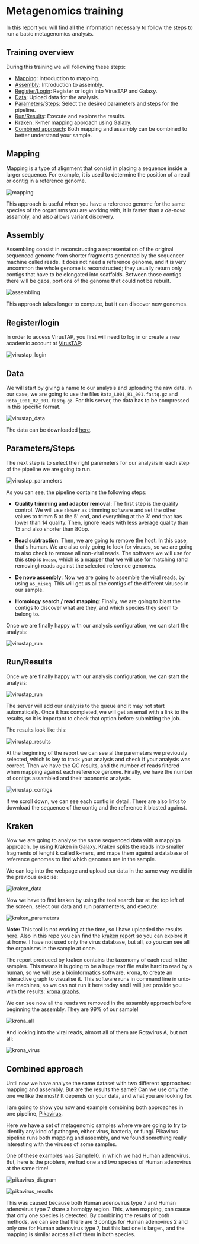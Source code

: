 # Metagenomics training

In this report you will find all the information necessary to follow the steps to run a basic metagenomics analysis.

## Training overview
During this training we will following these steps:
* [Mapping](#mapping): Introduction to mapping.
* [Assembly](#assembly): Introduction to assembly.
* [Register/Login](#register/login): Register or login into VirusTAP and Galaxy.
* [Data](#data): Upload data for the analysis.
* [Parameters/Steps](#parameters/steps): Select the desired parameters and steps for the pipeline.
* [Run/Results](#run/results): Execute and explore the results.
* [Kraken](#kraken): K-mer mapping approach using Galaxy.
* [Combined approach](#combinedapproach): Both mapping and assambly can be combined to better understand your sample.

## Mapping

Mapping is a type of alignment that consist in placing a sequence inside a larger sequence. For example, it is used to determine the position of a read or contig in a reference genome.

![mapping](https://software.broadinstitute.org/software/igv/sites/cancerinformatics.org.igv/files/images/del_multiple.jpg)

This approach is useful when you have a reference genome for the same species of the organisms you are working with, it is faster than a *de-novo* assambly, and also allows variant discovery.

## Assembly

Assembling consist in reconstructing a representation of the original sequenced genome from shorter fragments generated by the sequencer machine called reads. It does not need a reference genome, and it is very uncommon the whole genome is reconstructed; they usually return only contigs that have to be elongated into scaffolds. Between those contigs there will be gaps, portions of the genome that could not be rebuilt.

![assembling](https://i0.wp.com/thesequencingcenter.com/wp-content/uploads/2019/01/denovo_assembly.jpg?w=1000&ssl=1)

This approach takes longer to compute, but it can discover new genomes.

## Register/login

In order to access VirusTAP, you first will need to log in or create a new academic account at [VirusTAP](https://gph.niid.go.jp/virustap/system_in):

![virustap_login](../docs/images/virustap_login.png)

## Data

We will start by giving a name to our analysis and uploading the raw data. In our case, we are going to use the files `Rota_L001_R1_001.fastq.gz` and `Rota_L001_R2_001.fastq.gz`. For this server, the data has to be compressed in this specific format.

![virustap_data](../docs/images/virustap_data.png)

The data can be downloaded [here](https://we.tl/t-jMLNdSmn2K).

## Parameters/Steps

The next step is to select the right paremeters for our analysis in each step of the pipeline we are going to run.

![virustap_parameters](../docs/images/virustap_parameters.png)

As you can see, the pipeline contains the following steps:

- **Quality trimming and adapter removal**: The first step is the quality control. We will use `skewer` as trimming software and set the other values to trimm 5 at the 5' end, and everything at the 3' end that has lower than 14 quality. Then, ignore reads with less average quality than 15 and also shorter than 80bp.

- **Read subtraction**: Then, we are going to remove the host. In this case, that's human. We are also only going to look for viruses, so we are going to also check to remove all non-viral reads. The software we will use for this step is `bwasw`, which is a mapper that we will use for matching (and removing) reads against the selected reference genomes.

- **De novo assembly**: Now we are going to assemble the viral reads, by using `a5_miseq`. This will get us all the contigs of the different viruses in our sample.

- **Homology search / read mapping**: Finally, we are going to blast the contigs to discover what are they, and which species they seem to belong to.

Once we are finally happy with our analysis configuration, we can start the analysis:

![virustap_run](../docs/images/virustap_run.png)

## Run/Results

Once we are finally happy with our analysis configuration, we can start the analysis:

![virustap_run](../docs/images/virustap_run.png)

The server will add our analysis to the queue and it may not start automatically. Once it has completed, we will get an email with a link to the results, so it is important to check that option before submitting the job.

The results look like this:

![virustap_results](../docs/images/virustap_results.png)

At the beginning of the report we can see al the paremeters we previously selected, which is key to track your analysis and check if your analysis was correct. Then we have the QC results, and the number of reads filtered when mapping against each reference genome. Finally, we have the number of contigs assambled and their taxonomic analysis.

![virustap_contigs](../docs/images/virustap_contigs.png)

If we scroll down, we can see each contig in detail. There are also links to download the sequence of the contig and the reference it blasted against.

## Kraken

Now we are going to analyse the same sequenced data with a mappign approach, by using Kraken in [Galaxy](https://usegalaxy.org/). Kraken splits the reads into smaller fragments of lenght k called k-mers, and maps them against a database of reference genomes to find which genomes are in the sample.

We can log into the webpage and upload our data in the same way we did in the previous execise:

![kraken_data](../docs/images/kraken_data.png)

Now we have to find kraken by using the tool search bar at the top left of the screen, select our data and run paramenters, and execute:

![kraken_parameters](../docs/images/kraken_parameters.png)

**Note:** This tool is not working at the time, so I have uploaded the results [here](https://drive.google.com/drive/folders/1TAtjCV-QLvLDT_NXK877OpVr5ER917Hm?usp=sharing). Also in this repo you can find the [kraken report](../docs/kraken_Rota.report) so you can explore it at home. I have not used only the virus database, but all, so you can see all the organisms in the sample at once.

The report produced by kraken contains the taxonomy of each read in the samples. This means it is going to be a huge text file wuite hard to read by a human, so we will use a bioinformatics software, krona, to create an interactive graph to visualise it. This software runs in command line in unix-like machines, so we can not run it here today and I will just provide you with the results: [krona graphs](../docs/kraken_Rota.report.krona.html).

We can see now all the reads we removed in the assambly approach before beginning the assembly. They are 99% of our sample!

![krona_all](../docs/images/krona_all.png)

And looking into the viral reads, almost all of them are Rotavirus A, but not all:

![krona_virus](../docs/images/krona_virus.png)

## Combined approach

Until now we have analyse the same dataset with two different approaches: mapping and assembly. But are the results the same? Can we use only the one we like the most? It depends on your data, and what you are looking for.

I am going to show you now and example combining both approaches in one pipeline, [Pikavirus](https://github.com/BU-ISCIII/PikaVirus).

Here we have a set of metagenomic samples where we are going to try to identify any kind of pathogen, either virus, bacteria, or fungi. Pikavirus pipeline runs both mapping and assembly, and we found something really interesting with the viruses of some samples.

One of these examples was Sample10, in which we had Human adenovirus. But, here is the problem, we had one and two species of Human adenovirus at the same time!

![pikavirus_diagram](../docs/images/pikavirus_diagram.png)

![pikavirus_results](../docs/images/pikavirus_results.png)

This was caused because both Human adenovirus type 7 and Human adenovirus type 7 share a homolgy region. This, when mapping, can cause that only one species is detected. By combining the results of both methods, we can see that there are 3 contigs for Human adenovirus 2 and only one for Human adenovirus type 7, but this last one is larger., and the mapping is similar across all of them in both species.
